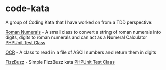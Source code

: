 code-kata
=========

A group of Coding Kata that I have worked on from a TDD perspective:

[Roman Numerals](classes/RomanNumerals.php) - A small class to convert a string of roman numerals into digits, digits to roman numerals and can act as a Numeral Calculator [PHPUnit Test Class](tests/RomanNumeralsTest.php)

[OCR](classes/OCR.php) - A class to read in a file of ASCII numbers and return them in digits

[FizzBuzz](classes/FizzBuzz.php) - Simple FizzBuzz kata [PHPUnit Test Class](tests/FizzBuzzTest.php)
